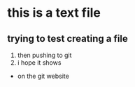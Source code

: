 # this is a text file
## trying to test creating a file
1) then pushing to git
2) i hope it shows
+ on the git website

